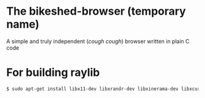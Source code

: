 # The bikeshed-browser (temporary name)

A simple and truly independent (*cough cough*) browser written in plain C code

# For building raylib
```sh
$ sudo apt-get install libx11-dev libxrandr-dev libxinerama-dev libxcursor-dev libxi-dev
```